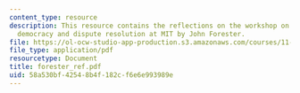 ```yaml
---
content_type: resource
description: This resource contains the reflections on the workshop on deliberative
  democracy and dispute resolution at MIT by John Forester.
file: https://ol-ocw-studio-app-production.s3.amazonaws.com/courses/11-969-workshop-on-deliberative-democracy-and-dispute-resolution-summer-2005/58a530bf42548b4f182cf6e6e993989e_forester_ref.pdf
file_type: application/pdf
resourcetype: Document
title: forester_ref.pdf
uid: 58a530bf-4254-8b4f-182c-f6e6e993989e
---
```

